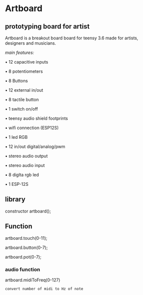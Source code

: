 
#   **Artboard**
##   **prototyping board for artist**



Artboard is a breakout board board for teensy 3.6 made for artists, designers and musicians.



*main features:*


• 12 capacitive inputs

• 8 potentiometers

• 8 Buttons

• 12 external in/out

• 8 tactile button

• 1 switch on/off

• teensy audio shield footprints

• wifi connection (ESP12S)

• 1 led RGB

• 12 in/out digital/analog/pwm

• stereo audio output

• stereo audio input

• 8 diglta rgb led

• 1 ESP-12S





##   **library**

constructor artboard();


##   **Function**

 artboard.touch(0-11);

 artboard.button(0-7);

 artboard.pot(0-7);

 ### **audio function**

 artboard.midiToFreq(0-127)

 ```
convert number of midi to Hz of note
 ```

